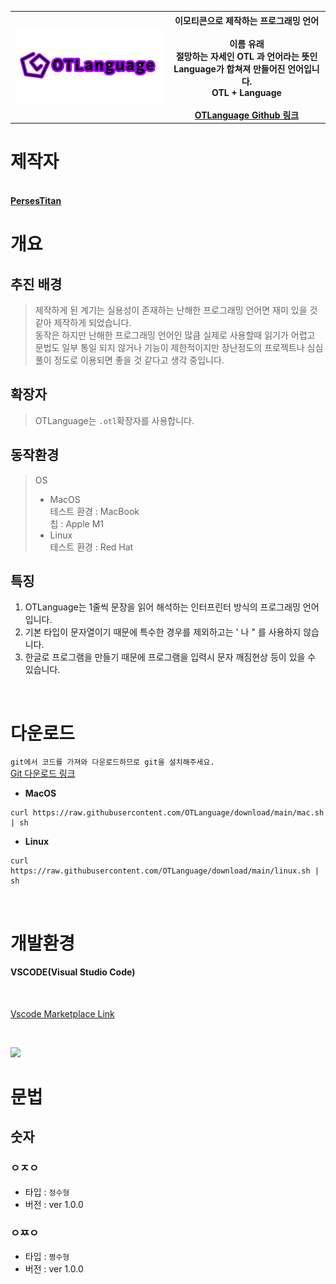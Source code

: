<table>
  <th width="50%" align=center>
    <img src="https://github.com/OTLanguage/.github/blob/main/banner.png?raw=true"/>  
  </th>
  <th width="50%" align=center>
    이모티콘으로 제작하는 프로그래밍 언어<br><br>
    이름 유래 <br>
    절망하는 자세인 OTL 과 언어라는 뜻인 Language가 합쳐져 만들어진 언어입니다.<br>
    OTL + Language <br><br>
    <a href="https://github.com/OTLanguage">OTLanguage Github 링크</a>
  </th>
</table>


# 제작자
<div align=left>
  <a href="https://github.com/PersesTitan">
  <img src="https://avatars.githubusercontent.com/PersesTitan" width="100px;" alt=""/>
  <br><b align=center>PersesTitan</b></a>    
</div>

# 개요
## 추진 배경
> 제작하게 된 계기는 실용성이 존재하는 난해한 프로그래밍 언어면 재미 있을 것 같아 제작하게 되었습니다. <br>
> 동작은 하지만 난해한 프로그래밍 언어인 많큼 실제로 사용할때 읽기가 어렵고 문법도 일부 통일 되지 않거나 기능이 제한적이지만 장난정도의 프로젝트나 심심풀이 정도로 이용되면 좋을 것 같다고 생각 중입니다.
## 확장자
> OTLanguage는 ```.otl```확장자를 사용합니다.
## 동작환경
> OS
> - MacOS <br>
>   테스트 환경 : MacBook <br>
>   칩 : Apple M1 <br>
> - Linux <br>
>   테스트 환경 : Red Hat

## 특징
1. OTLanguage는 1줄씩 문장을 읽어 해석하는 인터프린터 방식의 프로그래밍 언어입니다. <br>
2. 기본 타입이 문자열이기 때문에 특수한 경우를 제외하고는 ' 나 " 를 사용하지 않습니다. <br>
3. 한글로 프로그램을 만들기 때문에 프로그램을 입력시 문자 깨짐현상 등이 있을 수 있습니다.

<br>

# 다운로드
```git에서 코드를 가져와 다운로드하므로 git을 설치해주세요.``` <br>
[Git 다운로드 링크](https://git-scm.com/downloads)
- **MacOS**
```shell
curl https://raw.githubusercontent.com/OTLanguage/download/main/mac.sh | sh
```
- **Linux**
```shell
curl https://raw.githubusercontent.com/OTLanguage/download/main/linux.sh | sh
```
<br>

# 개발환경
#### VSCODE(Visual Studio Code)
<br>

[Vscode Marketplace Link](https://marketplace.visualstudio.com/items?itemName=PersesTitan.otl)

<br>

![](https://velog.velcdn.com/images/persestitan/post/858b2ba5-c4c2-4b87-83a6-57a409a95e66/image.png)

# 문법

## 숫자
### ㅇㅈㅇ
 - 타입 : ```정수형```
 - 버전 : ver 1.0.0

### ㅇㅉㅇ
 - 타입 : ```쩡수형```
 - 버전 : ver 1.0.0

